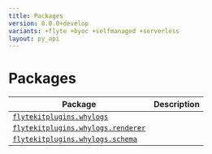 ```yaml
---
title: Packages
version: 0.0.0+develop
variants: +flyte +byoc +selfmanaged +serverless
layout: py_api
---
```


# Packages

| Package | Description |
|-|-|
| [`flytekitplugins.whylogs`](flytekitplugins.whylogs) |  |
| [`flytekitplugins.whylogs.renderer`](flytekitplugins.whylogs.renderer) |  |
| [`flytekitplugins.whylogs.schema`](flytekitplugins.whylogs.schema) |  |
